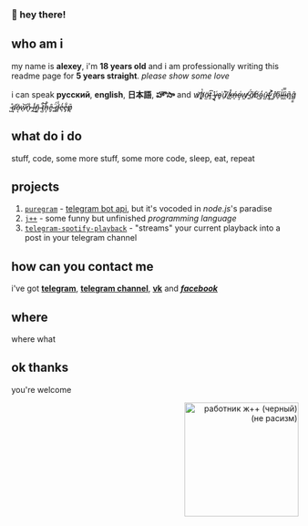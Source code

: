 ### 👋 hey there!

## who am i

my name is **alexey**, i'm **18 years old** and i am professionally writing this readme page for **5 years straight**. _please show some love_

i can speak **русский**, **english**, **日本語**, **హౌసా** and _w̷̨͝h̸̔ͅä̴̫t̴͈͆ ̴̮̽y̶̘͑o̷̥͘ů̸̠ ̸̟̏k̶̬̽ń̶̨o̵̧͑w̸̰̕ ̵͍̈́a̸̤͂b̸̀͜o̴̗̒ū̴̺t̶̫̕ ̷͖͐r̸̝̽ő̷̠l̴̹̀l̶̯̿ì̴̯ñ̷͈ĝ̷͇ ̵̺̊d̴͙̕o̶͔̍w̷̠͝n̷̘̐ ̶̭͗i̶̾͜ñ̴͚ ̴͔͒ţ̴͝h̵̩̓ȇ̴̬ ̵̻̈́d̶̻̾e̵̹̓e̶̡͋p̷͉̄_

## what do i do

stuff, code, some more stuff, some more code, sleep, eat, repeat

## projects

1. [`puregram`](https://github.com/nitreojs/puregram) - [telegram bot api](https://core.telegram.org/bots/api), but it's vocoded in _node.js_'s paradise
2. [`j++`](https://github.com/nitreojs/jpp-lang) - some funny but unfinished _programming language_
3. [`telegram-spotify-playback`](https://github.com/nitreojs/telegram-spotify-playback) - "streams" your current playback into a post in your telegram channel

## how can you contact me

i've got [**telegram**](https://t.me/starkow), [**telegram channel**](https://t.me/nitrojs), [**vk**](https://vk.com/hentaiprodigy) and [**_facebook_**](https://youtube.com/watch?v=dQw4w9WgXcQ)

## where

where what

## ok thanks

you're welcome

<div align='right'>
  <a title='j++' href='https://github.com/jppteam'>
    <picture>
      <source media='(prefers-color-scheme: dark)' srcset='https://i.imgur.com/HXltrQC.png' alt='работник ж++ (белый) (не расизм)' width='200px'/>
      <img src='https://i.imgur.com/iJuMeH0.png' alt='работник ж++ (черный) (не расизм)' width='200px'/>
    </picture>
  </a>
</div>
